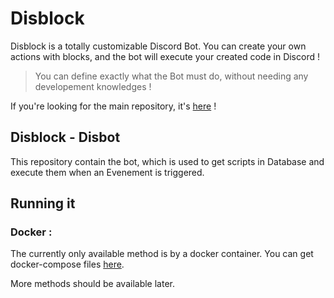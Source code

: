 
# Disblock

Disblock is a totally customizable Discord Bot.
You can create your own actions with blocks, and the bot will execute your created code in Discord !

> You can define exactly what the Bot must do, without needing any developement knowledges !

If you're looking for the main repository, it's [here](https://github.com/Disblock/WebApp) !

## Disblock - Disbot
This repository contain the bot, which is used to get scripts in Database and execute them when an Evenement is triggered.

## Running it
### Docker :
The currently only available method is by a docker container. You can get docker-compose files [here](https://github.com/Disblock/WebApp/tree/main/docker-compose).

More methods should be available later.
